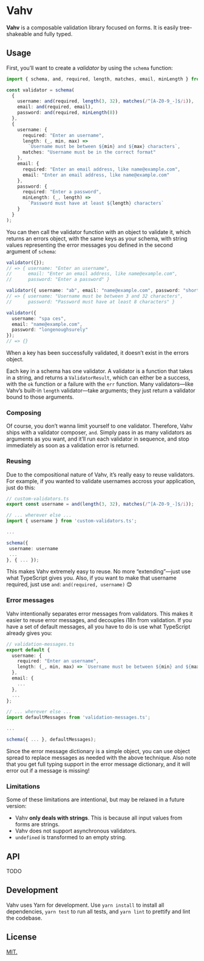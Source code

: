 # Vahv

**Vahv** is a composable validation library focused on forms. It is easily
tree-shakeable and fully typed.

## Usage

First, you’ll want to create a _validator_ by using the `schema` function:

```ts
import { schema, and, required, length, matches, email, minLength } from "vahv";

const validator = schema(
  {
    username: and(required, length(3, 32), matches(/^[A-Z0-9_-]$/i)),
    email: and(required, email),
    password: and(required, minLength(8))
  },
  {
    username: {
      required: "Enter an username",
      length: (_, min, max) =>
        `Username must be between ${min} and ${max} characters`,
      matches: "Username must be in the correct format"
    },
    email: {
      required: "Enter an email address, like name@example.com",
      email: "Enter an email address, like name@example.com"
    },
    password: {
      required: "Enter a password",
      minLength: (_, length) =>
        `Password must have at least ${length} characters`
    }
  }
);
```

You can then call the validator function with an object to validate it, which
returns an errors object, with the same keys as your schema, with string values
representing the error messages you defined in the second argument of `schema`:

```ts
validator({});
// => { username: "Enter an username",
//      email: "Enter an email address, like name@example.com",
//      password: "Enter a password" }

validator({ username: "ab", email: "name@example.com", password: "short" });
// => { username: "Username must be between 3 and 32 characters",
//      password: "Password must have at least 8 characters" }

validator({
  username: "spa ces",
  email: "name@example.com",
  password: "longenoughsurely"
});
// => {}
```

When a key has been successfully validated, it doesn’t exist in the errors
object.

Each key in a schema has one validator. A validator is a function that takes in
a string, and returns a `ValidatorResult`, which can either be a success, with
the `ok` function or a failure with the `err` function. Many validators—like
Vahv’s built-in `length` validator—take arguments; they just return a validator
bound to those arguments.

### Composing

Of course, you don’t wanna limit yourself to one validator. Therefore, Vahv
ships with a validator composer, `and`. Simply pass in as many validators as
arguments as you want, and it’ll run each validator in sequence, and stop
immediately as soon as a validation error is returned.

### Reusing

Due to the compositional nature of Vahv, it’s really easy to reuse validators.
For example, if you wanted to validate usernames accross your application, just
do this:

```ts
// custom-validators.ts
export const username = and(length(3, 32), matches(/^[A-Z0-9_-]$/i));

// ... wherever else ...
import { username } from 'custom-validators.ts';

...

schema({
 username: username
 ...
}, { ... });
```

This makes Vahv extremely easy to reuse. No more “extending”—just use what
TypeScript gives you. Also, if you want to make that username required, just
use `and`: `and(required, username)` 😊

### Error messages

Vahv intentionally separates error messages from validators. This makes it
easier to reuse error messages, and decouples i18n from validation. If you have
a set of default messages, all you have to do is use what TypeScript already
gives you:

```ts
// validation-messages.ts
export default {
  username: {
    required: "Enter an username",
    length: (_, min, max) => `Username must be between ${min} and ${max} characters`
  },
  email: {
    ...
  },
  ...
};

// ... wherever else ...
import defaultMessages from 'validation-messages.ts';

...

schema({ ... }, defaultMessages);
```

Since the error message dictionary is a simple object, you can use object
spread to replace messages as needed with the above technique. Also note that
you get full typing support in the error message dictionary, and it will error
out if a message is missing!

### Limitations

Some of these limitations are intentional, but may be relaxed in a future
version:

- Vahv **only deals with strings**. This is because all input values from forms
  are strings.
- Vahv does not support asynchronous validators.
- `undefined` is transformed to an empty string.

## API

TODO

## Development

Vahv uses Yarn for development. Use `yarn install` to install all dependencies,
`yarn test` to run all tests, and `yarn lint` to prettify and lint the codebase.

## License

[MIT.](LICENSE.txt)
